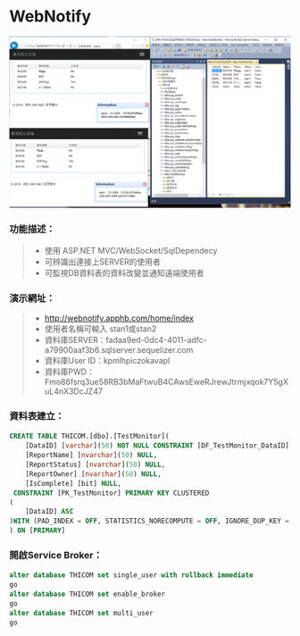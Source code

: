 # WebNotify
![ScreenShot](https://github.com/stanChung/WebNotify-master/blob/master/WebNotify_H.PNG)

### **功能描述：**
> - 使用 ASP.NET MVC/WebSocket/SqlDependecy
> - 可辨識出連接上SERVER的使用者
> - 可監視DB資料表的資料改變並通知遠端使用者
  
### **演示網址：**
> - http://webnotify.apphb.com/home/index
> - 使用者名稱可輸入 stan1或stan2
> - 資料庫SERVER：fadaa9ed-0dc4-4011-adfc-a79900aaf3b6.sqlserver.sequelizer.com
> - 資料庫User ID：kpmlhpiczokavapl
> - 資料庫PWD：Fmo86fsrq3ue58RB3bMaFtwuB4CAwsEweRJrewJtrmjxqok7Y5gXuL4nX3DcJZ47

### **資料表建立：**
```sql
CREATE TABLE THICOM.[dbo].[TestMonitor](
	[DataID] [varchar](50) NOT NULL CONSTRAINT [DF_TestMonitor_DataID]  DEFAULT (newid()),
	[ReportName] [nvarchar](50) NULL,
	[ReportStatus] [nvarchar](50) NULL,
	[ReportOwner] [nvarchar](50) NULL,
	[IsComplete] [bit] NULL,
 CONSTRAINT [PK_TestMonitor] PRIMARY KEY CLUSTERED 
(
	[DataID] ASC
)WITH (PAD_INDEX = OFF, STATISTICS_NORECOMPUTE = OFF, IGNORE_DUP_KEY = OFF, ALLOW_ROW_LOCKS = ON, ALLOW_PAGE_LOCKS = ON) ON [PRIMARY]
) ON [PRIMARY]
```

### **開啟Service Broker：**
```sql
alter database THICOM set single_user with rollback immediate
go
alter database THICOM set enable_broker
go
alter database THICOM set multi_user
go
```
